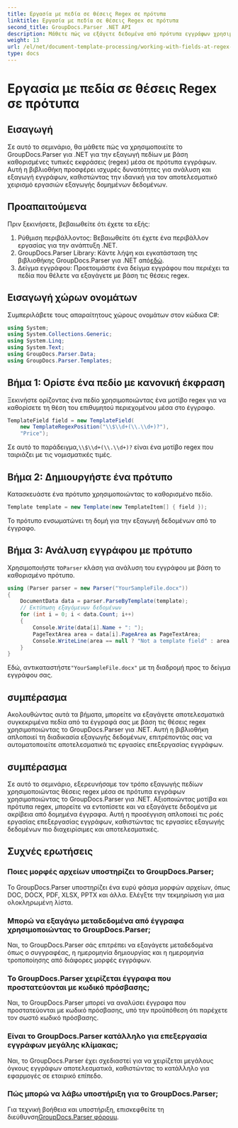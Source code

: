 ```yaml
---
title: Εργασία με πεδία σε θέσεις Regex σε πρότυπα
linktitle: Εργασία με πεδία σε θέσεις Regex σε πρότυπα
second_title: GroupDocs.Parser .NET API
description: Μάθετε πώς να εξάγετε δεδομένα από πρότυπα εγγράφων χρησιμοποιώντας θέσεις regex με το GroupDocs.Parser για .NET. Αυτοματοποιήστε αποτελεσματικά τις εργασίες εξαγωγής δεδομένων σας.
weight: 13
url: /el/net/document-template-processing/working-with-fields-at-regex-positions-in-templates/
type: docs
---
```

# Εργασία με πεδία σε θέσεις Regex σε πρότυπα

## Εισαγωγή
Σε αυτό το σεμινάριο, θα μάθετε πώς να χρησιμοποιείτε το GroupDocs.Parser για .NET για την εξαγωγή πεδίων με βάση καθορισμένες τυπικές εκφράσεις (regex) μέσα σε πρότυπα εγγράφων. Αυτή η βιβλιοθήκη προσφέρει ισχυρές δυνατότητες για ανάλυση και εξαγωγή εγγράφων, καθιστώντας την ιδανική για τον αποτελεσματικό χειρισμό εργασιών εξαγωγής δομημένων δεδομένων.
## Προαπαιτούμενα
Πριν ξεκινήσετε, βεβαιωθείτε ότι έχετε τα εξής:
1. Ρύθμιση περιβάλλοντος: Βεβαιωθείτε ότι έχετε ένα περιβάλλον εργασίας για την ανάπτυξη .NET.
2.  GroupDocs.Parser Library: Κάντε λήψη και εγκατάσταση της βιβλιοθήκης GroupDocs.Parser για .NET από[εδώ](https://releases.groupdocs.com/parser/net/).
3. Δείγμα εγγράφου: Προετοιμάστε ένα δείγμα εγγράφου που περιέχει τα πεδία που θέλετε να εξαγάγετε με βάση τις θέσεις regex.

## Εισαγωγή χώρων ονομάτων
Συμπεριλάβετε τους απαραίτητους χώρους ονομάτων στον κώδικα C#:
```csharp
using System;
using System.Collections.Generic;
using System.Linq;
using System.Text;
using GroupDocs.Parser.Data;
using GroupDocs.Parser.Templates;
```
## Βήμα 1: Ορίστε ένα πεδίο με κανονική έκφραση
Ξεκινήστε ορίζοντας ένα πεδίο χρησιμοποιώντας ένα μοτίβο regex για να καθορίσετε τη θέση του επιθυμητού περιεχομένου μέσα στο έγγραφο.
```csharp
TemplateField field = new TemplateField(
    new TemplateRegexPosition("\\$\\d+(\\.\\d+)?"),
    "Price");
```
 Σε αυτό το παράδειγμα,`\\$\\d+(\\.\\d+)?` είναι ένα μοτίβο regex που ταιριάζει με τις νομισματικές τιμές.
## Βήμα 2: Δημιουργήστε ένα πρότυπο
Κατασκευάστε ένα πρότυπο χρησιμοποιώντας το καθορισμένο πεδίο.
```csharp
Template template = new Template(new TemplateItem[] { field });
```
Το πρότυπο ενσωματώνει τη δομή για την εξαγωγή δεδομένων από το έγγραφο.
## Βήμα 3: Ανάλυση εγγράφου με πρότυπο
 Χρησιμοποιήστε το`Parser` κλάση για ανάλυση του εγγράφου με βάση το καθορισμένο πρότυπο.
```csharp
using (Parser parser = new Parser("YourSampleFile.docx"))
{
    DocumentData data = parser.ParseByTemplate(template);
    // Εκτύπωση εξαγόμενων δεδομένων
    for (int i = 0; i < data.Count; i++)
    {
        Console.Write(data[i].Name + ": ");
        PageTextArea area = data[i].PageArea as PageTextArea;
        Console.WriteLine(area == null ? "Not a template field" : area.Text);
    }
}
```
 Εδώ, αντικαταστήστε`"YourSampleFile.docx"` με τη διαδρομή προς το δείγμα εγγράφου σας.

## συμπέρασμα
Ακολουθώντας αυτά τα βήματα, μπορείτε να εξαγάγετε αποτελεσματικά συγκεκριμένα πεδία από τα έγγραφά σας με βάση τις θέσεις regex χρησιμοποιώντας το GroupDocs.Parser για .NET. Αυτή η βιβλιοθήκη απλοποιεί τη διαδικασία εξαγωγής δεδομένων, επιτρέποντάς σας να αυτοματοποιείτε αποτελεσματικά τις εργασίες επεξεργασίας εγγράφων.

## συμπέρασμα
Σε αυτό το σεμινάριο, εξερευνήσαμε τον τρόπο εξαγωγής πεδίων χρησιμοποιώντας θέσεις regex μέσα σε πρότυπα εγγράφων χρησιμοποιώντας το GroupDocs.Parser για .NET. Αξιοποιώντας μοτίβα και πρότυπα regex, μπορείτε να εντοπίσετε και να εξαγάγετε δεδομένα με ακρίβεια από δομημένα έγγραφα. Αυτή η προσέγγιση απλοποιεί τις ροές εργασίας επεξεργασίας εγγράφων, καθιστώντας τις εργασίες εξαγωγής δεδομένων πιο διαχειρίσιμες και αποτελεσματικές.

## Συχνές ερωτήσεις
### Ποιες μορφές αρχείων υποστηρίζει το GroupDocs.Parser;
Το GroupDocs.Parser υποστηρίζει ένα ευρύ φάσμα μορφών αρχείων, όπως DOC, DOCX, PDF, XLSX, PPTX και άλλα. Ελέγξτε την τεκμηρίωση για μια ολοκληρωμένη λίστα.
### Μπορώ να εξαγάγω μεταδεδομένα από έγγραφα χρησιμοποιώντας το GroupDocs.Parser;
Ναι, το GroupDocs.Parser σάς επιτρέπει να εξαγάγετε μεταδεδομένα όπως ο συγγραφέας, η ημερομηνία δημιουργίας και η ημερομηνία τροποποίησης από διάφορες μορφές εγγράφων.
### Το GroupDocs.Parser χειρίζεται έγγραφα που προστατεύονται με κωδικό πρόσβασης;
Ναι, το GroupDocs.Parser μπορεί να αναλύσει έγγραφα που προστατεύονται με κωδικό πρόσβασης, υπό την προϋπόθεση ότι παρέχετε τον σωστό κωδικό πρόσβασης.
### Είναι το GroupDocs.Parser κατάλληλο για επεξεργασία εγγράφων μεγάλης κλίμακας;
Ναι, το GroupDocs.Parser έχει σχεδιαστεί για να χειρίζεται μεγάλους όγκους εγγράφων αποτελεσματικά, καθιστώντας το κατάλληλο για εφαρμογές σε εταιρικό επίπεδο.
### Πώς μπορώ να λάβω υποστήριξη για το GroupDocs.Parser;
 Για τεχνική βοήθεια και υποστήριξη, επισκεφθείτε τη διεύθυνση[GroupDocs.Parser φόρουμ](https://forum.groupdocs.com/c/parser/17).